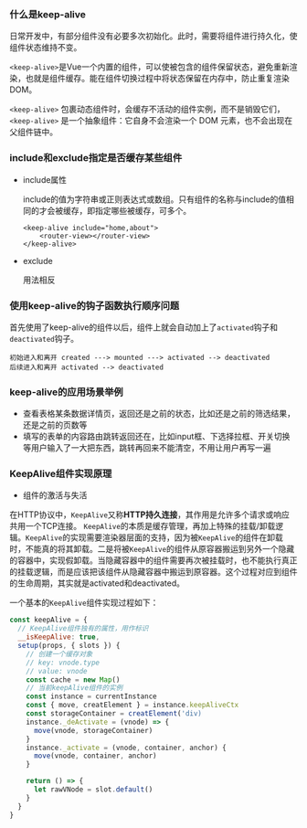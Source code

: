 ### 什么是keep-alive

日常开发中，有部分组件没有必要多次初始化。此时，需要将组件进行持久化，使组件状态维持不变。

`<keep-alive>`是Vue一个内置的组件，可以使被包含的组件保留状态，避免重新渲染，也就是组件缓存。能在组件切换过程中将状态保留在内存中，防止重复渲染DOM。

`<keep-alive>` 包裹动态组件时，会缓存不活动的组件实例，而不是销毁它们，`<keep-alive>` 是一个抽象组件：它自身不会渲染一个 DOM 元素，也不会出现在父组件链中。

### include和exclude指定是否缓存某些组件

- include属性

  include的值为字符串或正则表达式或数组。只有组件的名称与include的值相同的才会被缓存，即指定哪些被缓存，可多个。

  ```vue
  <keep-alive include="home,about">
      <router-view></router-view>
  </keep-alive>
  ```

- exclude

  用法相反



### 使用keep-alive的钩子函数执行顺序问题

首先使用了keep-alive的组件以后，组件上就会自动加上了`activated`钩子和`deactivated`钩子。

```
初始进入和离开 created ---> mounted ---> activated --> deactivated
后续进入和离开 activated --> deactivated
```

### keep-alive的应用场景举例

- 查看表格某条数据详情页，返回还是之前的状态，比如还是之前的筛选结果，还是之前的页数等
- 填写的表单的内容路由跳转返回还在，比如input框、下选择拉框、开关切换等用户输入了一大把东西，跳转再回来不能清空，不用让用户再写一遍

### KeepAlive组件实现原理

- 组件的激活与失活

在HTTP协议中，`KeepAlive`又称**HTTP持久连接**，其作用是允许多个请求或响应共用一个TCP连接。
`KeepAlive`的本质是缓存管理，再加上特殊的挂载/卸载逻辑。`KeepAlive`的实现需要渲染器层面的支持，因为被`KeepAlive`的组件在卸载时，不能真的将其卸载。二是将被`KeepAlive`的组件从原容器搬运到另外一个隐藏的容器中，实现假卸载。当隐藏容器中的组件需要再次被挂载时，也不能执行真正的挂载逻辑，而是应该把该组件从隐藏容器中搬运到原容器。这个过程对应到组件的生命周期，其实就是activated和deactivated。

一个基本的`KeepAlive`组件实现过程如下：

```js
const keepAlive = {
  // KeepAlive组件独有的属性，用作标识
  __isKeepAlive: true,
  setup(props, { slots }) {
    // 创建一个缓存对象
    // key: vnode.type
    // value: vnode
    const cache = new Map()
    // 当前keepAlive组件的实例
    const instance = currentInstance
    const { move, creatElement } = instance.keepAliveCtx
    const storageContainer = creatElement('div)
    instance._deActivate = (vnode) => {
      move(vnode, storageContainer)
    }
    instance._activate = (vnode, container, anchor) {
      move(vnode, container, anchor)
    }

    return () => {
      let rawVNode = slot.default()
    }
  }
}
```





